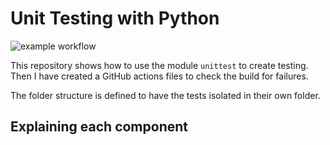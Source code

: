 # Unit Testing with Python

![example workflow](https://github.com/StatsGary/unit_testing_with_python/actions/workflows/main.yml/badge.svg)

This repository shows how to use the module `unittest` to create testing. Then I have created a GitHub actions files to check the build for failures. 

The folder structure is defined to have the tests isolated in their own folder. 

## Explaining each component


